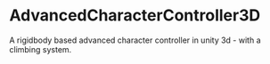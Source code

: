 # AdvancedCharacterController3D
A rigidbody based advanced character controller in unity 3d - with a climbing system.
